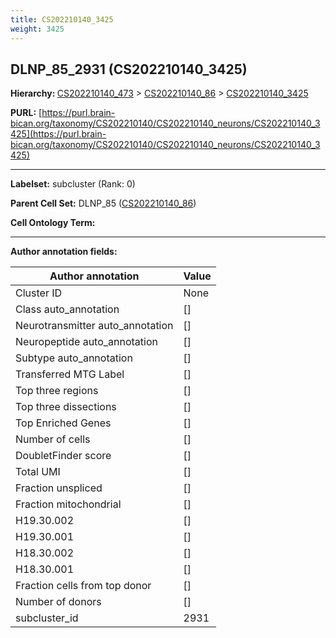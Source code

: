```yaml
---
title: CS202210140_3425
weight: 3425
---
```

## DLNP_85_2931 (CS202210140_3425)
<b>Hierarchy: </b>
[CS202210140_473](../CS202210140_473) >
[CS202210140_86](../CS202210140_86) >
[CS202210140_3425](../CS202210140_3425)

**PURL:** [https://purl.brain-bican.org/taxonomy/CS202210140/CS202210140_neurons/CS202210140_3425](https://purl.brain-bican.org/taxonomy/CS202210140/CS202210140_neurons/CS202210140_3425)

---


**Labelset:** subcluster (Rank: 0)

**Parent Cell Set:** DLNP_85 ([CS202210140_86](../CS202210140_86))



**Cell Ontology Term:** 

[MARKER GENES.]: #


---

[TRANSFERRED ANNOTATIONS.]: #


[AUTHOR ANNOTATION FIELDS.]: #


**Author annotation fields:**

| Author annotation | Value |
|-------------------|-------|
|Cluster ID|None|
|Class auto_annotation|[]|
|Neurotransmitter auto_annotation|[]|
|Neuropeptide auto_annotation|[]|
|Subtype auto_annotation|[]|
|Transferred MTG Label|[]|
|Top three regions|[]|
|Top three dissections|[]|
|Top Enriched Genes|[]|
|Number of cells|[]|
|DoubletFinder score|[]|
|Total UMI|[]|
|Fraction unspliced|[]|
|Fraction mitochondrial|[]|
|H19.30.002|[]|
|H19.30.001|[]|
|H18.30.002|[]|
|H18.30.001|[]|
|Fraction cells from top donor|[]|
|Number of donors|[]|
|subcluster_id|2931|

